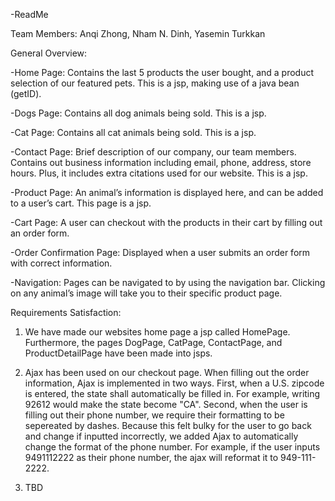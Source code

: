 -ReadMe

Team Members: Anqi Zhong, Nham N. Dinh, Yasemin Turkkan

General Overview:

-Home Page: Contains the last 5 products the user bought, and a product selection of our featured pets. This is a jsp, making use of a java bean (getID).

-Dogs Page: Contains all dog animals being sold. This is a jsp.

-Cat Page: Contains all cat animals being sold. This is a jsp.

-Contact Page: Brief description of our company, our team members. Contains out business information including email, phone, address, store hours. Plus, it includes extra citations used for our website. This is a jsp.

-Product Page: An animal’s information is displayed here, and can be added to a user’s cart. This page is a jsp.

-Cart Page: A user can checkout with the products in their cart by filling out an order form.

-Order Confirmation Page: Displayed when a user submits an order form with correct information.

-Navigation: Pages can be navigated to by using the navigation bar. Clicking on any animal’s image will take you to their specific product page.
 
 
Requirements Satisfaction:

1. We have made our websites home page a jsp called HomePage. Furthermore, the pages DogPage, CatPage, ContactPage, and ProductDetailPage have been made into jsps.

2. Ajax has been used on our checkout page. When filling out the order information, Ajax is implemented in two ways. First, when a U.S. zipcode is entered, the state shall automatically be filled in. For example, writing 92612 would make the state become "CA". Second, when the user is filling out their phone number, we require their formatting to be sepereated by dashes. Because this felt bulky for the user to go back and change if inputted incorrectly, we added Ajax to automatically change the format of the phone number. For example, if the user inputs 9491112222 as their phone number, the ajax will reformat it to 949-111-2222.

3. TBD
